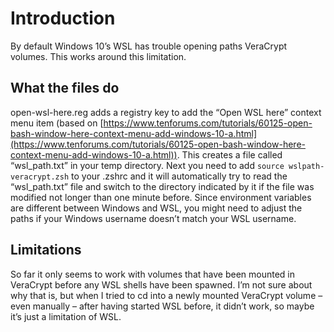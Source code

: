 # Introduction
By default Windows 10’s WSL has trouble opening paths VeraCrypt volumes. This works around this limitation.

## What the files do
open-wsl-here.reg adds a registry key to add the “Open WSL here” context menu item (based on [https://www.tenforums.com/tutorials/60125-open-bash-window-here-context-menu-add-windows-10-a.html](https://www.tenforums.com/tutorials/60125-open-bash-window-here-context-menu-add-windows-10-a.html)). This creates a file called “wsl_path.txt” in your temp directory.
Next you need to add `source wslpath-veracrypt.zsh` to your .zshrc and it will automatically try to read the “wsl_path.txt” file and switch to the directory indicated by it if the file was modified not longer than one minute before.
Since environment variables are different between Windows and WSL, you might need to adjust the paths if your Windows username doesn’t match your WSL username.

## Limitations
So far it only seems to work with volumes that have been mounted in VeraCrypt before any WSL shells have been spawned. I’m not sure about why that is, but when I tried to cd into a newly mounted VeraCrypt volume – even manually – after having started WSL before, it didn’t work, so maybe it’s just a limitation of WSL.
